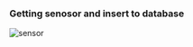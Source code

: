 ### Getting senosor and insert to database
![sensor](https://store.fut-electronics.com/cdn/shop/files/BME680-enviromental-sensor_500x500.jpg)


